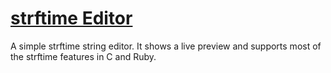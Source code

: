 # [strftime Editor](http://nickmccurdy.com/buzzword-generator/)
A simple strftime string editor. It shows a live preview and supports most of the strftime features in C and Ruby.
